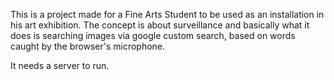 This is a project made for a Fine Arts Student to be used 
as an installation in his art exhibition. The concept is
about surveillance and basically what it does is searching
images via google custom search, based on words caught by
the browser's microphone.

It needs a server to run.